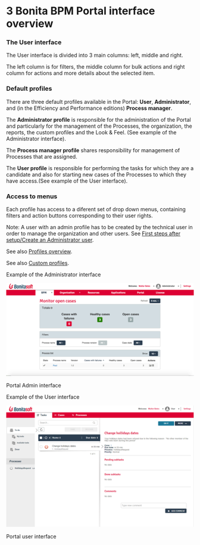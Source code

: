 # 3 Bonita BPM Portal interface overview

### The User interface

The User interface is divided into 3 main columns: left, middle and right.

The left column is for filters, the middle column for bulk actions and right column for actions and more details about the selected item.

### Default profiles

There are three default profiles available in the Portal: **User**, **Administrator**, and (in the Efficiency and Performance editions) **Process manager**. 

The **Administrator profile** is responsible for the administration of the Portal and particularly for the management of the Processes, the organization, the reports, the custom profiles and the Look & Feel. 
(See example of the Administrator interface).

The **Process manager profile** shares responsibility for management of Processes that are assigned.

The **User profile** is responsible for performing the tasks for which they are a candidate and also for starting new cases of the Processes to which they have access.(See example of the User interface).

### Access to menus

Each profile has access to a diferent set of drop down menus, containing filters and action buttons corresponding to their user rights.

Note: A user with an admin profile has to be created by the technical user in order to manage the organization and other users. See [First steps after setup/Create an Administrator user](first-steps-after-setup.md).

See also [Profiles overview](profiles-overview.md).

See also [Custom profiles](custom-profiles.md).

Example of the Administrator interface

![Portal admin interface](images/images-6_0/admin_view7.1.png)

Portal Admin interface

Example of the User interface

![Portal user interface](images/images-6_0/user_view7.x.png)

Portal user interface